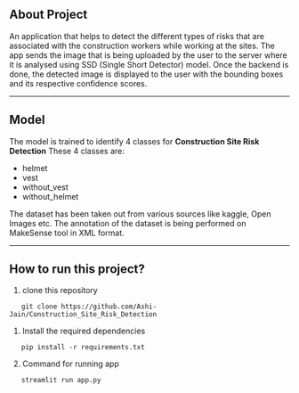 
## About Project

An application that helps to detect the different types of risks that are associated with the construction workers while working at the sites. The app sends the image that is being uploaded by the user to the server where it is analysed using SSD (Single Short Detector) model. Once the backend is done, the detected image is displayed to the user with the bounding boxes and its respective confidence scores.

---

## Model

The model is trained to identify 4 classes for **Construction Site Risk Detection**
These 4 classes are:

- helmet
- vest
- without_vest
- without_helmet

The dataset has been taken out from various sources like kaggle, Open Images etc.
The annotation of the dataset is being performed on MakeSense tool in XML format.

---


## How to run this project? 
 
  1. clone this repository
 ```
	git clone https://github.com/Ashi-Jain/Construction_Site_Risk_Detection
```
 
 1. Install the required dependencies 
 ```
	pip install -r requirements.txt 
```
2. Command for running app 

```
   streamlit run app.py
```
